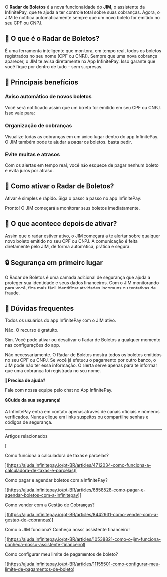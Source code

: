 O **Radar de Boletos** é a nova funcionalidade do **JIM**, o assistente da InfinitePay, que te ajuda a ter controle total sobre suas cobranças. Agora, o JIM te notifica automaticamente sempre que um novo boleto for emitido no seu CPF ou CNPJ.

## **🚀 O que é o Radar de Boletos?**

É uma ferramenta inteligente que monitora, em tempo real, todos os boletos registrados no seu nome (CPF ou CNPJ). Sempre que uma nova cobrança aparecer, o JIM te avisa diretamente no App InfinitePay. Isso garante que você fique por dentro de tudo – sem surpresas.

## **🔔 Principais benefícios**

### **Aviso automático de novos boletos**

Você será notificado assim que um boleto for emitido em seu CPF ou CNPJ. Isso vale para:

### **Organização de cobranças**

Visualize todas as cobranças em um único lugar dentro do app InfinitePay. O JIM também pode te ajudar a pagar os boletos, basta pedir.

### **Evite multas e atrasos**

Com os alertas em tempo real, você não esquece de pagar nenhum boleto e evita juros por atraso.

## **📲 Como ativar o Radar de Boletos?**

Ativar é simples e rápido. Siga o passo a passo no app InfinitePay:

Pronto! O JIM começará a monitorar seus boletos imediatamente.

## **🤖 O que acontece depois de ativar?**

Assim que o radar estiver ativo, o JIM começará a te alertar sobre qualquer novo boleto emitido no seu CPF ou CNPJ. A comunicação é feita diretamente pelo JIM, de forma automática, prática e segura.

## **🔒 Segurança em primeiro lugar**

O Radar de Boletos é uma camada adicional de segurança que ajuda a proteger sua identidade e seus dados financeiros. Com o JIM monitorando para você, fica mais fácil identificar atividades incomuns ou tentativas de fraude.

## **📌 Dúvidas frequentes**

Todos os usuários do app InfinitePay com o JIM ativo.

Não. O recurso é gratuito.

Sim. Você pode ativar ou desativar o Radar de Boletos a qualquer momento nas configurações do app.

Não necessariamente. O Radar de Boletos mostra todos os boletos emitidos no seu CPF ou CNPJ. Se você já efetuou o pagamento por outro banco, o JIM pode não ter essa informação. O alerta serve apenas para te informar que uma cobrança foi registrada no seu nome.

🔔**Precisa de ajuda?**

Fale com nossa equipe pelo chat no App InfinitePay.

🔒**Cuide da sua segurança!**

A InfinitePay entra em contato apenas através de canais oficiais e números verificados. Nunca clique em links suspeitos ou compartilhe senhas e códigos de segurança.

___

Artigos relacionados

[

Como funciona a calculadora de taxas e parcelas?

](https://ajuda.infinitepay.io/pt-BR/articles/4712034-como-funciona-a-calculadora-de-taxas-e-parcelas)[

Como pagar e agendar boletos com a InfinitePay?

](https://ajuda.infinitepay.io/pt-BR/articles/6858528-como-pagar-e-agendar-boletos-com-a-infinitepay)[

Como vender com a Gestão de Cobranças?

](https://ajuda.infinitepay.io/pt-BR/articles/8442931-como-vender-com-a-gestao-de-cobrancas)[

Como o JIM funciona? Conheça nosso assistente financeiro!

](https://ajuda.infinitepay.io/pt-BR/articles/10538821-como-o-jim-funciona-conheca-nosso-assistente-financeiro)[

Como configurar meu limite de pagamentos de boleto?

](https://ajuda.infinitepay.io/pt-BR/articles/11155501-como-configurar-meu-limite-de-pagamentos-de-boleto)